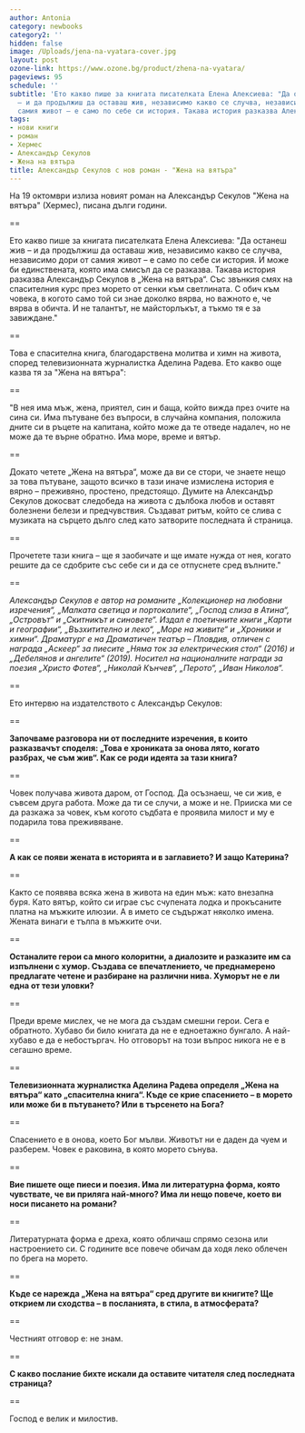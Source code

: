 ```yaml
---
author: Antonia
category: newbooks
category2: ''
hidden: false
image: /Uploads/jena-na-vyatara-cover.jpg
layout: post
ozone-link: https://www.ozone.bg/product/zhena-na-vyatara/
pageviews: 95
schedule: ''
subtitle: 'Ето какво пише за книгата писателката Елена Алексиева: "Да останеш жив
  – и да продължиш да оставаш жив, независимо какво се случва, независимо дори от
  самия живот – е само по себе си история. Такава история разказва Александър Секулов'
tags:
- нови книги
- роман
- Хермес
- Александър Секулов
- Жена на вятъра
title: Александър Секулов с нов роман - "Жена на вятъра"
---
```


На 19 октомври излизa новият роман на Александър Секулов "Жена на вятъра" (Хермес), писана дълги години. 

\==

Ето какво пише за книгата писателката Елена Алексиева: "Да останеш жив – и да продължиш да оставаш жив, независимо какво се случва, независимо дори от самия живот – е само по себе си история. И може би единствената, която има смисъл да се разказва. Такава история разказва Александър Секулов в „Жена на вятъра“. Със звънкия смях на спасителния курс през морето от сенки към светлината. С обич към човека, в когото само той си знае доколко вярва, но важното е, че вярва в обичта. И не талантът, не майсторлъкът, а тъкмо тя е за завиждане."

\==

Това е спасителна книга, благодарствена молитва и химн на живота, според телевизионната журналистка Аделина Радева. Ето какво още казва тя за "Жена на вятъра":

\==

"В нея има мъж, жена, приятел, син и баща, който вижда през очите на сина си. Има пътуване без въпроси, в случайна компания, положила дните си в ръцете на капитана, който може да те отведе надалеч, но не може да те върне обратно. Има море, време и вятър.

\==

Докато четете „Жена на вятъра“, може да ви се стори, че знаете нещо за това пътуване, защото всичко в тази иначе измислена история е вярно – преживяно, простено, предстоящо. Думите на Александър Секулов докосват следобеда на живота с дълбока любов и оставят болезнени белези и предчувствия. Създават ритъм, който се слива с музиката на сърцето дълго след като затворите последната й страница.

\==

Прочетете тази книга – ще я заобичате и ще имате нужда от нея, когато решите да се сдобрите със себе си и да се отпуснете сред вълните."

\==

*Александър Секулов е автор на романите „Колекционер на любовни изречения“, „Малката светица и портокалите“, „Господ слиза в Атина“, „Островът“ и „Скитникът и синовете“. Издал е поетичните книги „Карти и географии“, „Възхитително и леко“, „Море на живите“ и „Хроники и химни“. Драматург е на Драматичен театър – Пловдив, отличен с награда „Аскеер“ за пиесите „Няма ток за електрическия стол“ (2016) и „Дебелянов и ангелите“ (2019). Носител на националните награди за поезия „Христо Фотев“, „Николай Кънчев“, „Перото“, „Иван Николов“.*

\==

Ето  интервю на издателството с Александър Секулов:

\==

**Започваме разговора ни от последните изречения, в които разказвачът споделя: „Това е хрониката за онова лято, когато разбрах, че съм жив“. Как се роди идеята за тази книга?**

\==

Човек получава живота даром, от Господ. Да осъзнаеш, че си жив, е съвсем друга работа. Може да ти се случи, а може и не. Прииска ми се да разкажа за човек, към когото съдбата е проявила милост и му е подарила това преживяване. 

\==

**А как се появи жената в историята и в заглавието? И защо Катерина?**

\==

Както се появява всяка жена в живота на един мъж: като внезапна буря. Като вятър, който си играе със счупената лодка и прокъсаните платна на мъжките илюзии. А в името се съдържат няколко имена. Жената винаги е тълпа в мъжките очи.

\==

**Останалите герои са много колоритни, а диалозите и разказите им са изпълнени с хумор. Създава се впечатлението, че преднамерено предлагате четене и разбиране на различни нива. Хуморът не е ли една от тези уловки?** 

\==

Преди време мислех, че не мога да създам смешни герои. Сега е обратното. Хубаво би било книгата да не е едноетажно бунгало. А най-хубаво е да е небостъргач. Но отговорът на този въпрос никога не е в сегашно време.

\==

**Телевизионната журналистка Аделина Радева определя „Жена на вятъра“ като „спасителна книга“. Къде се крие спасението – в морето или може би в пътуването? Или в търсенето на Бога?** 

\==

Спасението е в онова, което Бог мълви. Животът ни е даден да чуем и разберем. Човек е раковина, в която морето сънува.
		 
==

**Вие пишете още пиеси и поезия. Има ли литературна форма, която чувствате, че ви приляга най-много? Има ли нещо повече, което ви носи писането на романи?** 

\==

Литературната форма е дреха, която обличаш спрямо сезона или настроението си. С годините все повече обичам да ходя леко облечен по брега на морето.

\==

**Къде се нарежда „Жена на вятъра“ сред другите ви книгите? Ще открием ли сходства – в посланията, в стила, в атмосферата?**

\==

Честният отговор е: не знам.

\==

**С какво послание бихте искали да оставите читателя след последната страница?** 

\==

Господ е велик и милостив.